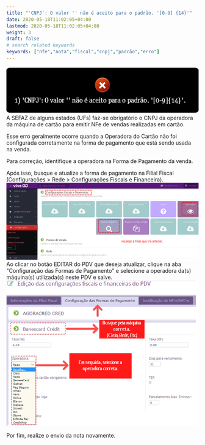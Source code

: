 ```yaml
---
title: "'CNPJ': O valor '' não é aceito para o padrão. '[0-9] {14}'"
date: 2020-05-18T11:02:05+04:00
lastmod: 2020-05-18T11:02:05+04:00
weight: 3
draft: false
# search related keywords
keywords: ["nfe","nota","fiscal","cnpj","padrão","erro"]
---
```


![image example](rejeicao.png "Erro CNPJ")
A SEFAZ de alguns estados (UFs) faz-se obrigatório o CNPJ da operadora da máquina de cartão para emitir NFe de vendas realizadas em cartão.

Esse erro geralmente ocorre quando a Operadora do Cartão não foi configurada corretamente na forma de pagamento que está sendo usada na venda.

Para correção, identifique a operadora na Forma de Pagamento da venda.

Após isso, busque e atualize a forma de pagamento na Filial Fiscal (Configurações > Rede > Configurações Fiscais e Financeira). 
![image example](configuracoes.png "Configurações Fiscais")
Ao clicar no botão EDITAR do PDV que deseja atualizar, clique na aba "Configuração das Formas de Pagamento" e selecione a operadora da(s) máquina(s) utilizada(s) neste PDV e salve.
![image example](forma-pagto-operadora.png "Operadora")

Por fim, realize o envio da nota novamente.